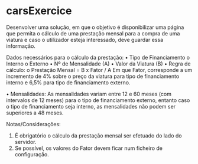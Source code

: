 # carsExercice

Desenvolver uma solução, em que o objetivo é disponibilizar uma página que permita o cálculo
de uma prestação mensal para a compra de uma viatura e caso o utilizador esteja interessado,
deve guardar essa informação.

Dados necessários para o cálculo da prestação:
• Tipo de Financiamento
o Interno
o Externo
• Nº de Mensalidade (A)
• Valor da Viatura (B)
• Regra de cálculo:
o Prestação Mensal = B x Fator / A
Em que Fator, corresponde a um incremento de 4% sobre o preço da viatura para tipo
de financiamento interno e 6,5% para tipo de financiamento externo.

• Mensalidades:
As mensalidades variam entre 12 e 60 meses (com intervalos de 12 meses) para o tipo de
financiamento externo, entanto caso o tipo de financiamento seja interno, as
mensalidades não podem ser superiores a 48 meses.

Notas/Considerações:
1. É obrigatório o cálculo da prestação mensal ser efetuado do lado do servidor.
2. Se possível, os valores do Fator devem ficar num ficheiro de configuração.
